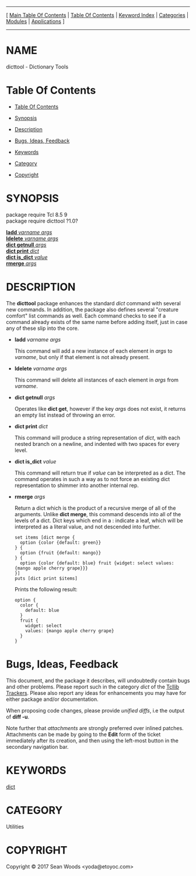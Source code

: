 
[//000000001]: # (dicttool \- Extensions to the standard "dict" command)
[//000000002]: # (Generated from file 'dicttool\.man' by tcllib/doctools with format 'markdown')
[//000000003]: # (Copyright &copy; 2017 Sean Woods <yoda@etoyoc\.com>)
[//000000004]: # (dicttool\(n\) 1\.0 tcllib "Extensions to the standard "dict" command")

<hr> [ <a href="../../../../toc.md">Main Table Of Contents</a> &#124; <a
href="../../../toc.md">Table Of Contents</a> &#124; <a
href="../../../../index.md">Keyword Index</a> &#124; <a
href="../../../../toc0.md">Categories</a> &#124; <a
href="../../../../toc1.md">Modules</a> &#124; <a
href="../../../../toc2.md">Applications</a> ] <hr>

# NAME

dicttool \- Dictionary Tools

# <a name='toc'></a>Table Of Contents

  - [Table Of Contents](#toc)

  - [Synopsis](#synopsis)

  - [Description](#section1)

  - [Bugs, Ideas, Feedback](#section2)

  - [Keywords](#keywords)

  - [Category](#category)

  - [Copyright](#copyright)

# <a name='synopsis'></a>SYNOPSIS

package require Tcl 8\.5 9  
package require dicttool ?1\.0?  

[__ladd__ *varname* *args*](#1)  
[__ldelete__ *varname* *args*](#2)  
[__dict getnull__ *args*](#3)  
[__dict print__ *dict*](#4)  
[__dict is\_dict__ *value*](#5)  
[__rmerge__ *args*](#6)  

# <a name='description'></a>DESCRIPTION

The __dicttool__ package enhances the standard *dict* command with several
new commands\. In addition, the package also defines several "creature comfort"
list commands as well\. Each command checks to see if a command already exists of
the same name before adding itself, just in case any of these slip into the
core\.

  - <a name='1'></a>__ladd__ *varname* *args*

    This command will add a new instance of each element in *args* to
    *varname*, but only if that element is not already present\.

  - <a name='2'></a>__ldelete__ *varname* *args*

    This command will delete all instances of each element in *args* from
    *varname*\.

  - <a name='3'></a>__dict getnull__ *args*

    Operates like __dict get__, however if the key *args* does not exist,
    it returns an empty list instead of throwing an error\.

  - <a name='4'></a>__dict print__ *dict*

    This command will produce a string representation of *dict*, with each
    nested branch on a newline, and indented with two spaces for every level\.

  - <a name='5'></a>__dict is\_dict__ *value*

    This command will return true if *value* can be interpreted as a dict\. The
    command operates in such a way as to not force an existing dict
    representation to shimmer into another internal rep\.

  - <a name='6'></a>__rmerge__ *args*

    Return a dict which is the product of a recursive merge of all of the
    arguments\. Unlike __dict merge__, this command descends into all of the
    levels of a dict\. Dict keys which end in a : indicate a leaf, which will be
    interpreted as a literal value, and not descended into further\.

        set items [dict merge {
          option {color {default: green}}
        } {
          option {fruit {default: mango}}
        } {
          option {color {default: blue} fruit {widget: select values: {mango apple cherry grape}}}
        }]
        puts [dict print $items]

    Prints the following result:

        option {
          color {
            default: blue
          }
          fruit {
            widget: select
            values: {mango apple cherry grape}
          }
        }

# <a name='section2'></a>Bugs, Ideas, Feedback

This document, and the package it describes, will undoubtedly contain bugs and
other problems\. Please report such in the category *dict* of the [Tcllib
Trackers](http://core\.tcl\.tk/tcllib/reportlist)\. Please also report any ideas
for enhancements you may have for either package and/or documentation\.

When proposing code changes, please provide *unified diffs*, i\.e the output of
__diff \-u__\.

Note further that *attachments* are strongly preferred over inlined patches\.
Attachments can be made by going to the __Edit__ form of the ticket
immediately after its creation, and then using the left\-most button in the
secondary navigation bar\.

# <a name='keywords'></a>KEYWORDS

[dict](\.\./\.\./\.\./\.\./index\.md\#dict)

# <a name='category'></a>CATEGORY

Utilities

# <a name='copyright'></a>COPYRIGHT

Copyright &copy; 2017 Sean Woods <yoda@etoyoc\.com>
